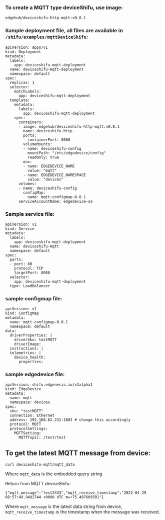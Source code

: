 
### To create a MQTT type deviceShifu, use image:

```
edgehub/deviceshifu-http-mqtt:v0.0.1
```

### Sample deployment file, all files are available in `/shifu/examples/mqttDeviceShifu`:

```
apiVersion: apps/v1
kind: Deployment
metadata:
  labels:
    app: deviceshifu-mqtt-deployment
  name: deviceshifu-mqtt-deployment
  namespace: default
spec:
  replicas: 1
  selector:
    matchLabels:
      app: deviceshifu-mqtt-deployment
  template:
    metadata:
      labels:
        app: deviceshifu-mqtt-deployment
    spec:
      containers:
      - image: edgehub/deviceshifu-http-mqtt:v0.0.1
        name: deviceshifu-http
        ports:
        - containerPort: 8080
        volumeMounts:
        - name: deviceshifu-config
          mountPath: "/etc/edgedevice/config"
          readOnly: true
        env:
        - name: EDGEDEVICE_NAME
          value: "mqtt"
        - name: EDGEDEVICE_NAMESPACE
          value: "devices"
      volumes:
      - name: deviceshifu-config
        configMap:
          name: mqtt-configmap-0.0.1
      serviceAccountName: edgedevice-sa
```

### Sample service file:

```
apiVersion: v1
kind: Service
metadata:
  labels:
    app: deviceshifu-mqtt-deployment
  name: deviceshifu-mqtt
  namespace: default
spec:
  ports:
  - port: 80
    protocol: TCP
    targetPort: 8080
  selector:
    app: deviceshifu-mqtt-deployment
  type: LoadBalancer
```

### sample configmap file:

```
apiVersion: v1
kind: ConfigMap
metadata:
  name: mqtt-configmap-0.0.1
  namespace: default
data:
  driverProperties: |
    driverSku: testMQTT
    driverImage: 
  instructions: |
  telemetries: |
    device_health:
      properties:

```

### sample edgedevice file:

```
apiVersion: shifu.edgenesis.io/v1alpha1
kind: EdgeDevice
metadata:
  name: mqtt
  namespace: devices
spec:
  sku: "testMQTT" 
  connection: Ethernet
  address: 192.168.62.231:1883 # change this accordingly
  protocol: MQTT
  protocolSettings:
    MQTTSetting:
      MQTTTopic: /test/test
```

## To get the latest MQTT message from device:

```
curl deviceshifu-mqtt/mqtt_data
```

Where `mqtt_data` is the embedded query string

Return from MQTT deviceShifu:

```
{"mqtt_message":"test2333","mqtt_receive_timestamp":"2022-04-29 08:57:49.9492744 +0000 UTC m=+75.407609501"}
```

Where `mqtt_message` is the latest data string from device, `mqtt_receive_timestamp` is the timestamp when the message was received.

